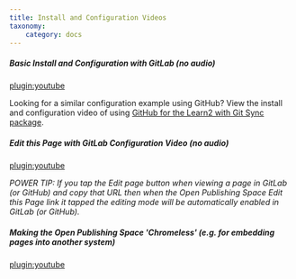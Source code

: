 ```yaml
---
title: Install and Configuration Videos
taxonomy:
    category: docs
---
```


##### Basic Install and Configuration with GitLab (no audio)  
[plugin:youtube](https://www.youtube.com/watch?v=q7EImLb8UMk)

Looking for a similar configuration example using GitHub? View the install and configuration video of using [GitHub for the Learn2 with Git Sync package](/learn2withgitsync/install-configure-video).

##### Edit this Page with GitLab Configuration Video (no audio)  
[plugin:youtube](https://www.youtube.com/watch?v=9WEr45nGyno)

_POWER TIP: If you tap the *Edit* page button when viewing a page in GitLab (or GitHub) and copy that URL then when the Open Publishing Space *Edit this Page* link it tapped the editing mode will be automatically enabled in GitLab (or GitHub)._

##### Making the Open Publishing Space 'Chromeless' (e.g. for embedding pages into another system)
[plugin:youtube](https://www.youtube.com/watch?v=9Eq9HRpXGKc)
